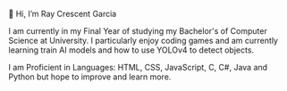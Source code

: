 👋 Hi, I’m Ray Crescent Garcia

I am currently in my Final Year of studying my Bachelor's of Computer Science at University.
I particularly enjoy coding games and am currently learning train AI models and how to use YOLOv4 to detect objects.

I am Proficient in Languages: HTML, CSS, JavaScript, C, C#, Java and Python but hope to improve and learn more.
